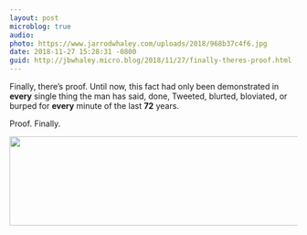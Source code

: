 ```yaml
---
layout: post
microblog: true
audio: 
photo: https://www.jarrodwhaley.com/uploads/2018/968b37c4f6.jpg
date: 2018-11-27 15:28:31 -0800
guid: http://jbwhaley.micro.blog/2018/11/27/finally-theres-proof.html
---
```

Finally, there’s proof. Until now, this fact had only been demonstrated in **every** single thing the man has said, done, Tweeted, blurted, bloviated, or burped for **every** minute of the last **72** years.

Proof. Finally. 

<img src="https://www.jarrodwhaley.com/uploads/2018/968b37c4f6.jpg" width="600" height="156" />
